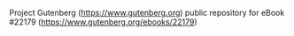 Project Gutenberg (https://www.gutenberg.org) public repository for eBook #22179 (https://www.gutenberg.org/ebooks/22179)
